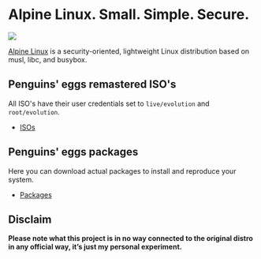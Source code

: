 # Alpine Linux. Small. Simple. Secure.
![](/img/alpine.svg)

[Alpine Linux](https://alpinelinux.org/) is a security-oriented, lightweight Linux distribution based on musl, libc, and busybox.

## Penguins' eggs remastered ISO's
All ISO's have their user credentials set to ```live/evolution``` and ```root/evolution```.

* [ISOs](https://drive.google.com/drive/folders/19fwjvsZiW0Dspu2Iq-fQN0J-PDbKBlYY)

## Penguins' eggs packages
Here you can download actual packages to install and reproduce your system.

* [Packages](https://penguins-eggs.net/basket/packages/alpine/x86_64/)

## Disclaim
__Please note what this project is in no way connected to the original distro in any official way, it’s just my personal experiment.__
